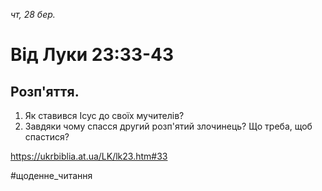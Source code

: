 
_чт, 28 бер._

# Від Луки 23:33-43

## Розп'яття.
1. Як ставився Ісус до своїх мучителів?
2. Завдяки чому спасся другий розп'ятий злочинець? Що треба, щоб спастися?

https://ukrbiblia.at.ua/LK/lk23.htm#33

#щоденне_читання
